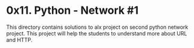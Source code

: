 # 0x11. Python - Network #1
This directory contains solutions to alx project on second python network project. This project will help the students to understand more about URL and HTTP.
